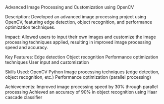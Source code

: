 Advanced Image Processing and Customization using OpenCV

Description: Developed an advanced image processing project using OpenCV, featuring edge detection, object recognition, and performance optimization techniques.

Impact: Allowed users to input their own images and customize the image processing techniques applied, resulting in improved image processing speed and accuracy.

Key Features:
Edge detection
Object recognition
Performance optimization techniques
User input and customization


Skills Used:
OpenCV
Python
Image processing techniques (edge detection, object recognition, etc.)
Performance optimization (parallel processing)

Achievements:
Improved image processing speed by 30% through parallel processing
Achieved an accuracy of 90% in object recognition using Haar cascade classifier

